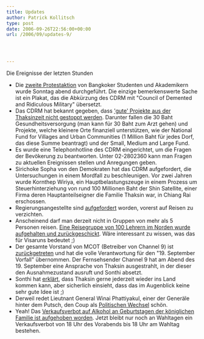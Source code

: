 ```yaml
---
title: Updates
author: Patrick Kollitsch
type: post
date: 2006-09-26T22:56:00+00:00
url: /2006/09/updates-9/




---
```

Die Ereignisse der letzten Stunden

  * Die [zweite Protestaktion][1] von Bangkoker Studenten und Akademikern wurde Sonntag abend durchgeführt. Die einzige bemerkenswerte Sache ist ein Plakat, das die Abkürzung des <span class="caps">CDRM</span> mit "Council of Demented and Ridiculous Military" übersetzt.
  * Das <span class="caps">CDRM</span> hat bekannt gegeben, dass ['gute' Projekte aus der Thaksinzeit nicht gestoppt werden][2]. Darunter fallen die 30 Baht Gesundheitsversorgung (man kann für 30 Baht zum Arzt gehen) und Projekte, welche kleinere Orte finanziell unterstützen, wie der National Fund for Villages and Urban Communities (1 Million Baht für jedes Dorf, das diese Summe beantragt) und der Small, Medium and Large Fund.
  * Es wurde eine Telephonhotline des <span class="caps">CDRM</span> eingerichtet, um die Fragen der Bevökerung zu beantworten. Unter 02-2802360 kann man Fragen zu aktuellen Ereignissen stellen und Anregungen geben.
  * Sirichoke Sopha von den Demokraten hat das <span class="caps">CDRM</span> aufgefordert, die Untersuchungen in einem Mordfall zu beschleunigen. Vor zwei Jahren wurde Kornthep Wiriya, ein Hauptbelastungszeuge in einem Prozess um Steuerhinterziehung von rund 100 Millionen Baht der Shin Satellite, einer Firma deren Hauptanteilseigner die Familie Thaksin war, in Chiang Rai erschossen. 
  * Regierungsangestellte sind [aufgefordert][3] worden, vorerst auf Reisen zu verzichten.
  * Anscheinend darf man derzeit nicht in Gruppen von mehr als 5 Personen reisen. [Eine Reisegruppe von 100 Lehrern im Norden wurde aufgehalten und zurückgeschickt][4]. Wäre interessant zu wissen, was das für Visaruns bedeutet ;)
  * Der gesamte Vorstand von <span class="caps">MCOT</span> (Betreiber von Channel 9) ist [zurückgetreten][5] und hat die volle Verantwortung für den "19. September Vorfall" übernommen. Der Fernsehsender Channel 9 hat am Abend des 19. September eine Ansprache von Thaksin ausgestrahlt, in der dieser den Ausnahmezustand ausruft und Sonthi absetzt. 
  * Sonthi hat [erklärt][6], dass Thaksin gerne jederzeit wieder ins Land kommen kann, aber sicherlich einsieht, dass das im Augenblick keine sehr gute Idee ist ;)
  * Derweil redet Lieutnant General Winai Phattiyakul, einer der Generäle hinter dem Putsch, den Coup als [Politischen Wechsel][7] schön.
  * Yeah! Das [Verkaufsverbot auf Alkohol an Geburtstagen der königlichen Familie ist aufgehoben worden][8]. Jetzt bleibt nur noch an Wahltagen ein Verkaufsverbot von 18 Uhr des Vorabends bis 18 Uhr am Wahltag bestehen.

 [1]: http://www.nationmultimedia.com/2006/09/25/headlines/headlines_30014613.php
 [2]: http://www.nationmultimedia.com/2006/09/25/headlines/headlines_30014610.php
 [3]: http://www.nationmultimedia.com/breakingnews/read.php?newsid=30014694
 [4]: http://www.nationmultimedia.com/breakingnews/read.php?newsid=30014679
 [5]: http://etna.mcot.net/query.php?nid=25038
 [6]: http://www.nationmultimedia.com/2006/09/26/headlines/headlines_30014676.php
 [7]: http://www.nationmultimedia.com/2006/09/26/headlines/headlines_30014696.php
 [8]: http://www.nationmultimedia.com/breakingnews/read.php?newsid=30014691
